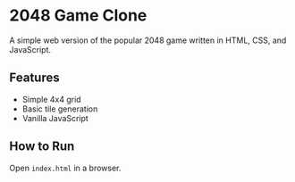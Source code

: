# 2048 Game Clone

A simple web version of the popular 2048 game written in HTML, CSS, and JavaScript.

## Features

- Simple 4x4 grid
- Basic tile generation
- Vanilla JavaScript

## How to Run

Open `index.html` in a browser.
